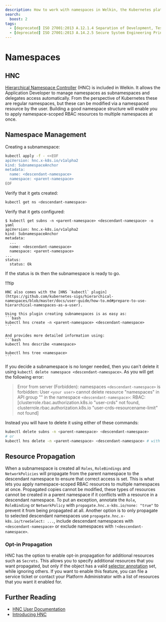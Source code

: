 ```yaml
---
description: How to work with namespaces in Welkin, the Kubernetes platform for software critical to our society
search:
  boost: 2
tags:
  - [deprecated] ISO 27001:2013 A.12.1.4 Separation of Development, Testing & Operational Environments
  - [deprecated] ISO 27001:2013 A.14.2.5 Secure System Engineering Principles
---
```


# Namespaces

## HNC

[Hierarchical Namespace Controller](https://github.com/kubernetes-sigs/hierarchical-namespaces) (HNC) is included in Welkin. It allows the Application Developer to manage namespaces as subnamespaces and delegates access automatically. From the perspective of Kubernetes these are regular namespaces, but these can be modified via a namespaced resource by the user. Building a good namespace structure will enable you to apply namespace-scoped RBAC resources to multiple namespaces at once.

## Namespace Management

Creating a subnamespace:

```bash
kubectl apply -f - <<EOF
apiVersion: hnc.x-k8s.io/v1alpha2
kind: SubnamespaceAnchor
metadata:
  name: <descendant-namespace>
  namespace: <parent-namespace>
EOF
```

Verify that it gets created:

```bash
kubectl get ns <descendant-namespace>
```

Verify that it gets configured:

```console
$ kubectl get subns -n <parent-namespace> <descendant-namespace> -o yaml
apiVersion: hnc.x-k8s.io/v1alpha2
kind: SubnamespaceAnchor
metadata:
  ...
  name: <descendant-namespace>
  namespace: <parent-namespace>
...
status:
  status: Ok
```

If the status is `Ok` then the subnamespace is ready to go.

!!!tip

    HNC also comes with the [HNS `kubectl` plugin](https://github.com/kubernetes-sigs/hierarchical-namespaces/blob/master/docs/user-guide/how-to.md#prepare-to-use-hierarchical-namespaces-as-a-user).

    Using this plugin creating subnamespaces is as easy as:
    ```bash
    kubectl hns create -n <parent-namespace> <descendant-namespace>
    ```

    And provides more detailed information using:
    ```bash
    kubectl hns describe <namespace>

    kubectl hns tree <namespace>
    ```

If you decide a subnamespace is no longer needed, then you can't delete it using `kubectl delete namespace <descendant-namespace>`. As you will get the following error:

> Error from server (Forbidden): namespaces `<descendant-namespace>` is forbidden: User `<your user>` cannot delete resource "namespaces" in API group "" in the namespace `<descendant-namespace>`: RBAC: [clusterrole.rbac.authorization.k8s.io "user-crds" not found, clusterrole.rbac.authorization.k8s.io "user-crds-resourcename-limit" not found]

Instead you will have to delete it using either of these commands:

```bash
kubectl delete subns -n <parent-namespace> <descendant-namespace>
# or
kubectl hns delete -n <parent-namespace> <descendant-namespace> # with the plugin installed
```

## Resource Propagation

When a subnamespace is created all `Roles`, `RoleBindings` and `NetworkPolicies` will propagate from the parent namespace to the descendant namespace to ensure that correct access is set. This is what lets you apply namespace-scoped RBAC resources to multiple namespaces at once.
Propagated copies cannot be modified, these types of resources cannot be created in a parent namespace if it conflicts with a resource in a descendant namespace.
To put an exception, annotate the `Role`, `RoleBinding` or `NetworkPolicy` with `propagate.hnc.x-k8s.io/none: "true"` to prevent it from being propagated at all.
Another option is to only propagate to selected descendant namespaces use `propagate.hnc.x-k8s.io/treeSelect: ...`, include descendant namespaces with `<descendant-namespace>` or exclude namespaces with `!<descendant-namespace>`.

### Opt-in Propagation

HNC has the option to enable opt-in propagation for additional resources such as `Secrets`. This allows you to specify additional resources that you want propagated, but only if the object has a valid [selector annotation](https://github.com/kubernetes-sigs/hierarchical-namespaces/blob/master/docs/user-guide/how-to.md#limit-the-propagation-of-an-object-to-descendant-namespaces) set, while ignoring others. If you want to enable this feature, you can file a service ticket or contact your Platform Administrator with a list of resources that you want it enabled for.

## Further Reading

- [HNC User Documentation](https://github.com/kubernetes-sigs/hierarchical-namespaces/tree/master/docs/user-guide)
- [Introducing HNC](https://kubernetes.io/blog/2020/08/14/introducing-hierarchical-namespaces/)

